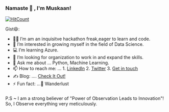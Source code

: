### Namaste :pray: , I'm Muskaan!


[![HitCount](http://hits.dwyl.com/codracker/codracker.svg)](http://hits.dwyl.com/codracker/codracker)


Gist😄:

- 👩‍💻 I’m am an inquisitve hackathon freak,eager to learn and code. 
- 🌱 I’m interested in growing myself in the field of Data Science.
- 💻 I’m learning Azure.
- 🤔 I’m looking for organization to work in and expand the skills.
- 💬 Ask me about ... Python, Machine Learning.
- 📫 How to reach me: ...  1. [LinkedIn](https://www.linkedin.com/in/muskaanjain246/) 
                            2. [Twitter](https://twitter.com/j_Muskaan_)
                            3. <a href = "mailto:muskaanjain246@gmail.com">Get in touch </a>
- ✍️ Blog: .... [Check It Out!](https://medium.com/@muskaanjain246_67321/challenges-faced-by-networks-during-pandemic-covid-19-142acfc9e4f0)
- ⚡ Fun fact: ...🚗 Wanderlust

###
P.S ~ I am a strong believer of "Power of Observation Leads to Innovation"! So, I Observe everything very meticulously.
